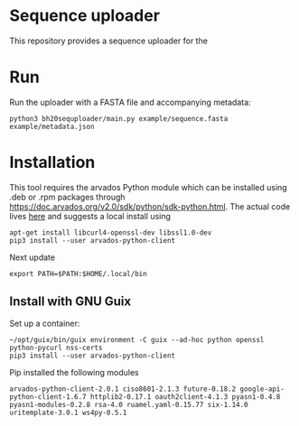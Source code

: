 # Sequence uploader

This repository provides a sequence uploader for the

# Run

Run the uploader with a FASTA file and accompanying metadata:

    python3 bh20sequploader/main.py example/sequence.fasta example/metadata.json

# Installation

This tool requires the arvados Python module which can be installed
using .deb or .rpm packages through
https://doc.arvados.org/v2.0/sdk/python/sdk-python.html. The actual
code lives [here](https://github.com/arvados/arvados/tree/master/sdk/python) and
suggests a local install using

    apt-get install libcurl4-openssl-dev libssl1.0-dev
    pip3 install --user arvados-python-client

Next update

    export PATH=$PATH:$HOME/.local/bin

## Install with GNU Guix

Set up a container:

    ~/opt/guix/bin/guix environment -C guix --ad-hoc python openssl python-pycurl nss-certs
    pip3 install --user arvados-python-client

Pip installed the following modules

    arvados-python-client-2.0.1 ciso8601-2.1.3 future-0.18.2 google-api-python-client-1.6.7 httplib2-0.17.1 oauth2client-4.1.3 pyasn1-0.4.8 pyasn1-modules-0.2.8 rsa-4.0 ruamel.yaml-0.15.77 six-1.14.0 uritemplate-3.0.1 ws4py-0.5.1
